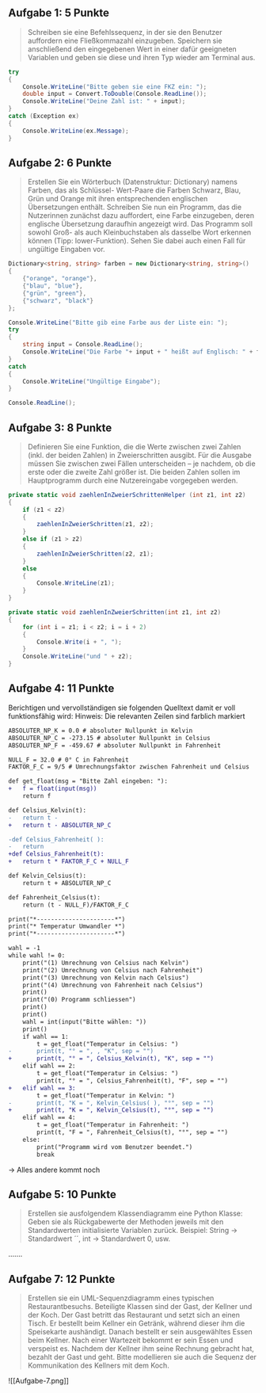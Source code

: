 ## Aufgabe 1: 5 Punkte
> Schreiben sie eine Befehlssequenz, in der sie den Benutzer auffordern eine Fließkommazahl einzugeben. Speichern sie anschließend den eingegebenen Wert in einer dafür geeigneten Variablen und geben sie diese und ihren Typ wieder am Terminal aus.

```csharp
try
{
	Console.WriteLine("Bitte geben sie eine FKZ ein: ");
	double input = Convert.ToDouble(Console.ReadLine());
	Console.WriteLine("Deine Zahl ist: " + input);
}
catch (Exception ex)
{
	Console.WriteLine(ex.Message);
}
```

## Aufgabe 2: 6 Punkte 
> Erstellen Sie ein Wörterbuch (Datenstruktur: Dictionary) namens Farben, das als Schlüssel- Wert-Paare die Farben Schwarz, Blau, Grün und Orange mit ihren entsprechenden englischen Übersetzungen enthält. Schreiben Sie nun ein Programm, das die Nutzerinnen zunächst dazu auffordert, eine Farbe einzugeben, deren englische Übersetzung daraufhin angezeigt wird. Das Programm soll sowohl Groß- als auch Kleinbuchstaben als dasselbe Wort erkennen können (Tipp: lower-Funktion). Sehen Sie dabei auch einen Fall für ungültige Eingaben vor.

```csharp
Dictionary<string, string> farben = new Dictionary<string, string>()
{
	{"orange", "orange"},
	{"blau", "blue"},
	{"grün", "green"},
	{"schwarz", "black"}
};

Console.WriteLine("Bitte gib eine Farbe aus der Liste ein: ");
try
{
	string input = Console.ReadLine();
	Console.WriteLine("Die Farbe "+ input + " heißt auf Englisch: " + farben[input.ToLower()]);
}
catch
{
	Console.WriteLine("Ungültige Eingabe");
}

Console.ReadLine();
```

## Aufgabe 3: 8 Punkte 
> Definieren Sie eine Funktion, die die Werte zwischen zwei Zahlen (inkl. der beiden Zahlen) in Zweierschritten ausgibt. Für die Ausgabe müssen Sie zwischen zwei Fällen unterscheiden – je nachdem, ob die erste oder die zweite Zahl größer ist. Die beiden Zahlen sollen im Hauptprogramm durch eine Nutzereingabe vorgegeben werden.

```csharp
private static void zaehlenInZweierSchrittenHelper (int z1, int z2)
{
	if (z1 < z2)
	{
		zaehlenInZweierSchritten(z1, z2);
	}
	else if (z1 > z2)
	{
		zaehlenInZweierSchritten(z2, z1);
	}
	else
	{
		Console.WriteLine(z1);
	}
}

private static void zaehlenInZweierSchritten(int z1, int z2)
{
	for (int i = z1; i < z2; i = i + 2)
	{
		Console.Write(i + ", ");
	}
	Console.WriteLine("und " + z2);
}
```

## Aufgabe 4: 11 Punkte
Berichtigen und vervollständigen sie folgenden Quelltext damit er voll funktionsfähig wird: Hinweis: Die relevanten Zeilen sind farblich markiert
```diff
ABSOLUTER_NP_K = 0.0 # absoluter Nullpunkt in Kelvin 
ABSOLUTER_NP_C = -273.15 # absoluter Nullpunkt in Celsius 
ABSOLUTER_NP_F = -459.67 # absoluter Nullpunkt in Fahrenheit 

NULL_F = 32.0 # 0° C in Fahrenheit 
FAKTOR_F_C = 9/5 # Umrechnungsfaktor zwischen Fahrenheit und Celsius 

def get_float(msg = "Bitte Zahl eingeben: "): 
+	f = float(input(msg))
	return f 

def Celsius_Kelvin(t): 
-	return t - 
+	return t - ABSOLUTER_NP_C

-def Celsius_Fahrenheit( ): 
-	return 
+def Celsius_Fahrenheit(t):
+	return t * FAKTOR_F_C + NULL_F

def Kelvin_Celsius(t): 
	return t + ABSOLUTER_NP_C 

def Fahrenheit_Celsius(t): 
	return (t - NULL_F)/FAKTOR_F_C 

print("*----------------------*") 
print("* Temperatur Umwandler *") 
print("*----------------------*") 

wahl = -1 
while wahl != 0: 
	print("(1) Umrechnung von Celsius nach Kelvin") 
	print("(2) Umrechnung von Celsius nach Fahrenheit") 
	print("(3) Umrechnung von Kelvin nach Celsius") 
	print("(4) Umrechnung von Fahrenheit nach Celsius") 
	print() 
	print("(0) Programm schliessen") 
	print() 
	print() 
	wahl = int(input("Bitte wählen: ")) 
	print() 
	if wahl == 1: 
		t = get_float("Temperatur in Celsius: ") 
-		print(t, "° = ", , "K", sep = "") 
+		print(t, "° = ", Celsius_Kelvin(t), "K", sep = "")
	elif wahl == 2: 
		t = get_float("Temperatur in Celsius: ") 
		print(t, "° = ", Celsius_Fahrenheit(t), "F", sep = "") 
+	elif wahl == 3:		
		t = get_float("Temperatur in Kelvin: ") 
-		print(t, "K = ", Kelvin_Celsius( ), "°", sep = "") 
+		print(t, "K = ", Kelvin_Celsius(t), "°", sep = "")
	elif wahl == 4: 
		t = get_float("Temperatur in Fahrenheit: ") 
		print(t, "F = ", Fahrenheit_Celsius(t), "°", sep = "") 
	else: 
		print("Programm wird vom Benutzer beendet.") 
		break
```

-> Alles andere kommt noch

## Aufgabe 5: 10 Punkte

> Erstellen sie ausfolgendem Klassendiagramm eine Python Klasse: Geben sie als Rückgabewerte der Methoden jeweils mit den Standardwerten initialisierte Variablen zurück. Beispiel: String -> Standardwert ´´, int -> Standardwert 0, usw.

.......

## Aufgabe 7: 12 Punkte
> Erstellen sie ein UML-Sequenzdiagramm eines typischen Restaurantbesuchs. Beteiligte Klassen sind der Gast, der Kellner und der Koch. Der Gast betritt das Restaurant und setzt sich an einen Tisch. Er bestellt beim Kellner ein Getränk, während dieser ihm die Speisekarte aushändigt. Danach bestellt er sein ausgewähltes Essen beim Kellner. Nach einer Wartezeit bekommt er sein Essen und verspeist es. Nachdem der Kellner ihm seine Rechnung gebracht hat, bezahlt der Gast und geht. Bitte modellieren sie auch die Sequenz der Kommunikation des Kellners mit dem Koch.

![[Aufgabe-7.png]]
